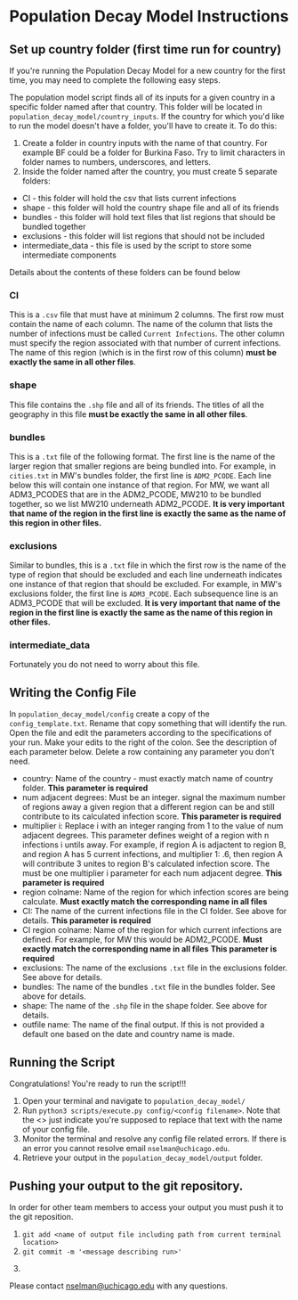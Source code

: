 # Population Decay Model Instructions

## Set up country folder (first time run for country)

If you're running the Population Decay Model for a new country for the first time, you may need to complete the following easy steps.

The population model script finds all of its inputs for a given country in a specific folder named after that country.  This folder will be located in ```population_decay_model/country_inputs```.  If the country for which you'd like to run the model doesn't have a folder, you'll have to create it.  To do this:

1. Create a folder in country inputs with the name of that country.  For example BF could be a folder for Burkina Faso.  Try to limit characters in folder names to numbers, underscores, and letters.
2. Inside the folder named after the country, you must create 5 separate folders:
  * CI - this folder will hold the csv that lists current infections
  * shape - this folder will hold the country shape file and all of its friends
  * bundles - this folder will hold text files that list regions that should be bundled together
  * exclusions - this folder will list regions that should not be included
  * intermediate_data - this file is used by the script to store some intermediate components
  
Details about the contents of these folders can be found below
  
### CI

This is a ```.csv``` file that must have at minimum 2 columns.  The first row must contain the name of each column.  The name of the column that lists the number of infections must be called ```Current Infections```.  The other column must specify the region associated with that number of current infections.  The name of this region (which is in the first row of this column) **must be exactly the same in all other files**.

### shape

This file contains the ```.shp``` file and all of its friends.  The titles of all the geography in this file **must be exactly the same in all other files**.

### bundles

This is a ```.txt``` file of the following format.  The first line is the name of the larger region that smaller regions are being bundled into.  For example, in ```cities.txt``` in MW's bundles folder, the first line is ```ADM2_PCODE```.  Each line below this will contain one instance of that region.  For MW, we want all ADM3_PCODES that are in the ADM2_PCODE, MW210 to be bundled together, so we list MW210 underneath ADM2_PCODE.  **It is very important that name of the region in the first line is exactly the same as the name of this region in other files.**

### exclusions

Similar to bundles, this is a ```.txt``` file in which the first row is the name of the type of region that should be excluded and each line underneath indicates one instance of that region that should be excluded.  For example, in MW's exclusions folder, the first line is ```ADM3_PCODE```.  Each subsequence line is an ADM3_PCODE that will be excluded.  **It is very important that name of the region in the first line is exactly the same as the name of this region in other files.**

### intermediate_data

Fortunately you do not need to worry about this file.


## Writing the Config File

In ```population_decay_model/config``` create a copy of the ```config_template.txt```.  Rename that copy something that will identify the run.  Open the file and edit the parameters according to the specifications of your run.  Make your edits to the right of the colon.  See the description of each parameter below.  Delete a row containing any parameter you don't need.

* country:  Name of the country - must exactly match name of country folder.  **This parameter is required**
* num adjacent degrees:  Must be an integer.  signal the maximum number of regions away a given region that a different region can be and still contribute to its calculated infection score.  **This parameter is required**
* multiplier i:  Replace i with an integer ranging from 1 to the value of num adjacent degrees.  This parameter defines weight of a region with n infections i untils away.  For example, if region A is adjactent to region B, and region A has 5 current infections, and multiplier 1: .6, then region A will contribute 3 unites to region B's calculated infection score.  The must be one multiplier i parameter for each num adjacent degree.  **This parameter is required**
* region colname:  Name of the region for which infection scores are being calculate.  **Must exactly match the corresponding name in all files**
* CI:  The name of the current infections file in the CI folder.  See above for details.    **This parameter is required**
* CI region colname: Name of the region for which current infections are defined.  For example, for MW this would be ADM2_PCODE.  **Must exactly match the corresponding name in all files**    **This parameter is required**
* exclusions:  The name of the exclusions ```.txt``` file in the exclusions folder.  See above for details.
* bundles:  The name of the bundles ```.txt``` file in the bundles folder.  See above for details.
* shape:  The name of the  ```.shp``` file in the shape folder.  See above for details.
* outfile name:  The name of the final output.  If this is not provided a default one based on the date and country name is made.

## Running the Script

Congratulations!  You're ready to run the script!!!

1. Open your terminal and navigate to ```population_decay_model/```
2. Run ```python3 scripts/execute.py config/<config filename>```.  Note that the <> just indicate you're supposed to replace that text with the name of your config file.
3. Monitor the terminal and resolve any config file related errors.  If there is an error you cannot resolve email ```nselman@uchicago.edu```.
4. Retrieve your output in the ```population_decay_model/output``` folder.

## Pushing your output to the git repository.

In order for other team members to access your output you must push it to the git reposition.

1. ```git add <name of output file including path from current terminal location>```
2. ```git commit -m '<message describing run>'```
3. ```git push


Please contact nselman@uchicago.edu with any questions.

